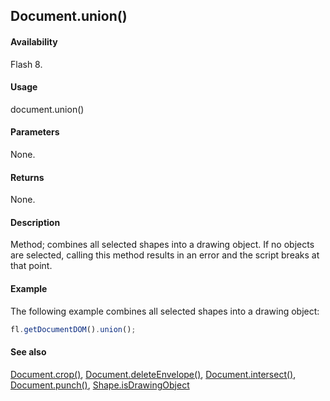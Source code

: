 ## Document.union()

#### Availability

Flash 8.

#### Usage

document.union()

#### Parameters

None.

#### Returns

None.

#### Description

Method; combines all selected shapes into a drawing object. If no objects are selected, calling this method results in an error and the script breaks at that point.

#### Example

The following example combines all selected shapes into a drawing object:

```javascript
fl.getDocumentDOM().union();
```

#### See also

[Document.crop()](../Document_object/Document37.md), [Document.deleteEnvelope()](../Document_object/Document41.md), [Document.intersect()](../Document_object/Document97.md), [Document.punch()](../Document_object/Document230.md), [Shape.isDrawingObject](../Shape_object/Shape6.md)
